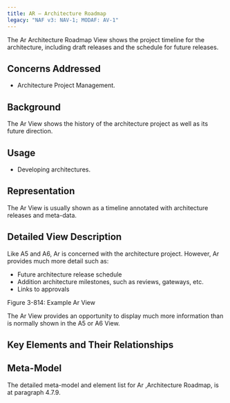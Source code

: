 ```yaml
---
title: AR – Architecture Roadmap
legacy: "NAF v3: NAV-1; MODAF: AV-1"
---
```


The Ar Architecture Roadmap View shows the project timeline for the architecture,
including draft releases and the schedule for future releases.

## Concerns Addressed

* Architecture Project Management.

## Background

The Ar View shows the history of the architecture project as well as its future
direction.

## Usage

* Developing architectures.

## Representation

The Ar View is usually shown as a timeline annotated with architecture releases and
meta-data.

## Detailed View Description

Like A5 and A6, Ar is concerned with the architecture project. However, Ar provides
much more detail such as:

* Future architecture release schedule
* Addition architecture milestones, such as reviews, gateways, etc.
* Links to approvals

Figure 3-814: Example Ar View

The Ar View provides an opportunity to display much more information than is
normally shown in the A5 or A6 View.

## Key Elements and Their Relationships


## Meta-Model

The detailed meta-model and element list for Ar ,Architecture Roadmap, is at
paragraph 4.7.9.
